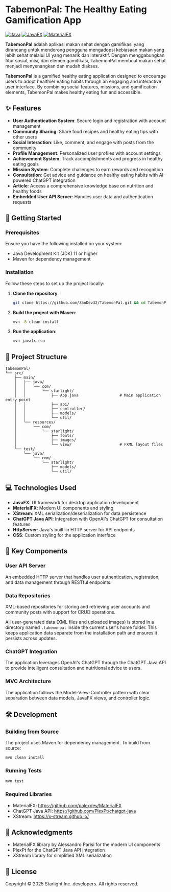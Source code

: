 # TabemonPal: The Healthy Eating Gamification App


[![Java](https://img.shields.io/badge/Java-11-red.svg)](https://openjdk.java.net/)
[![JavaFX](https://img.shields.io/badge/JavaFX-19-blue.svg)](https://openjfx.io/)
[![MaterialFX](https://img.shields.io/badge/MaterialFX-11.13.5-purple.svg)](https://github.com/palexdev/MaterialFX)

**TabemonPal** adalah aplikasi makan sehat dengan gamifikasi yang dirancang untuk mendorong pengguna mengadopsi kebiasaan makan yang lebih sehat melalui UI yang menarik dan interaktif. Dengan menggabungkan fitur sosial, misi, dan elemen gamifikasi, TabemonPal membuat makan sehat menjadi menyenangkan dan mudah diakses.

**TabemonPal** is a gamified healthy eating application designed to encourage users to adopt healthier eating habits through an engaging and interactive user interface. By combining social features, missions, and gamification elements, TabemonPal makes healthy eating fun and accessible.

## ✨ Features

- **User Authentication System**: Secure login and registration with account management
- **Community Sharing**: Share food recipes and healthy eating tips with other users
- **Social Interaction**: Like, comment, and engage with posts from the community
- **Profile Management**: Personalized user profiles with account settings
- **Achievement System**: Track accomplishments and progress in healthy eating goals
- **Mission System**: Complete challenges to earn rewards and recognition
- **Consultation**: Get advice and guidance on healthy eating habits with AI-powered ChatGPT integration
- **Article**: Access a comprehensive knowledge base on nutrition and healthy foods
- **Embedded User API Server**: Handles user data and authentication requests

## 🚀 Getting Started

### Prerequisites

Ensure you have the following installed on your system:
- Java Development Kit (JDK) 11 or higher
- Maven for dependency management

### Installation

Follow these steps to set up the project locally:

1. **Clone the repository**:
   ```bash
   git clone https://github.com/ZanDev32/TabemonPal.git && cd TabemonPal
   ```

2. **Build the project with Maven**:
   ```bash
   mvn -B clean install
   ```

3. **Run the application**:
   ```bash
   mvn javafx:run
   ```

## 📂 Project Structure

```
TabemonPal/
└── src/
    ├── main/
    │   ├── java/
    │   │   └── com/
    │   │       └── starlight/
    │   │           ├── App.java                  # Main application entry point
    │   │           ├── api/
    │   │           ├── controller/
    │   │           ├── models/
    │   │           └── util/
    │   └── resources/
    │       └── com/
    │           └── starlight/
    │               ├── fonts/
    │               ├── images/
    │               └── view/                     # FXML layout files
    └── test/
        └── java/
            └── com/
                └── starlight/
                    ├── models/
                    └── util/
```

## 💻 Technologies Used

- **JavaFX**: UI framework for desktop application development
- **MaterialFX**: Modern UI components and styling
- **XStream**: XML serialization/deserialization for data persistence
- **ChatGPT Java API**: Integration with OpenAI's ChatGPT for consultation features
- **HttpServer**: Java's built-in HTTP server for API endpoints
- **CSS**: Custom styling for the application interface

## 🌟 Key Components

### User API Server
An embedded HTTP server that handles user authentication, registration, and data management through RESTful endpoints.

### Data Repositories
XML-based repositories for storing and retrieving user accounts and community posts with support for CRUD operations.

All user-generated data (XML files and uploaded images) is stored in a directory named `.tabemonpal` inside the current user's home folder. This keeps application data separate from the installation path and ensures it persists across updates.

### ChatGPT Integration
The application leverages OpenAI's ChatGPT through the ChatGPT Java API to provide intelligent consultation and nutritional advice to users.

### MVC Architecture
The application follows the Model-View-Controller pattern with clear separation between data models, JavaFX views, and controller logic.

## 🛠️ Development

### Building from Source

The project uses Maven for dependency management. To build from source:

```bash
mvn clean install
```

### Running Tests

```bash
mvn test
```

### Required Libraries

- MaterialFX: https://github.com/palexdev/MaterialFX
- ChatGPT Java API: https://github.com/PlexPt/chatgpt-java
- XStream: https://x-stream.github.io/

## 🙏 Acknowledgments

- MaterialFX library by Alessandro Parisi for the modern UI components
- PlexPt for the ChatGPT Java API integration
- XStream library for simplified XML serialization

## 📄 License

Copyright © 2025 Starlight Inc. developers. All rights reserved.    
